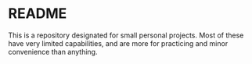 # README #
This is a repository designated for small personal projects. Most of these have very limited capabilities, and are more for practicing and minor convenience than anything.